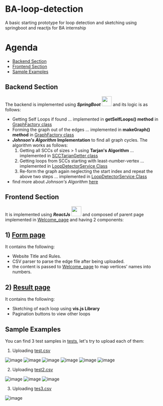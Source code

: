 # BA-loop-detection
A basic starting prototype for loop detection and sketching using springboot and reactjs for BA internship

# Agenda
- [Backend Section](#backend-section) 
- [Frontend Section](#frontend-section) 
- [Sample Examples](#sample-examples)

<a name="-backend-section"></a>
## Backend Section   
The backend is implemented using **_SpringBoot_** <a><img width ='32px' src ='https://user-images.githubusercontent.com/25181517/183891303-41f257f8-6b3d-487c-aa56-c497b880d0fb.png'></a> and its logic is as follows:
- Getting Self Loops if found ... implemented in **getSelfLoops() method** in [GraphFactory class](./loop-detection-backend/src/main/java/com/example/loopdetectionbackend/service/GraphFactory.java/)
- Forming the graph out of the edges ... implemented in **makeGraph() method** in [GraphFactory class](./loop-detection-backend/src/main/java/com/example/loopdetectionbackend/service/GraphFactory.java/)
- **_Johnson's Algorithm_ Implementation** to find all graph cycles. The algorithm works as follows:
    1) Getting all SCCs of sizes > 1 using **Tarjan's Algorithm** ... implemented in [SCCTarjanGetter class](./loop-detection-backend/src/main/java/com/example/loopdetectionbackend/service/SCCTarjanGetter.java/)
    2) Getting loops from SCCs starting with least-number-vertex ... implemented in [LoopDetectorService Class](./loop-detection-backend/src/main/java/com/example/loopdetectionbackend/service/LoopDetectorService.java/)
    3) Re-form the graph again neglecting the start index and repeat the above two steps ... implemented in [LoopDetectorService Class](./loop-detection-backend/src/main/java/com/example/loopdetectionbackend/service/LoopDetectorService.java/)
- find more about _Johnson's Algorithm_ [here](https://www.cs.tufts.edu/comp/150GA/homeworks/hw1/Johnson%2075.PDF)

<a name="-frontend-section"></a>
## Frontend Section  
It is implemented using **_ReactJs_**  <a> <img width ='32px' src ='https://raw.githubusercontent.com/rahulbanerjee26/githubAboutMeGenerator/main/icons/reactjs.svg'> </a> and composed of parent page implemented in [Welcome_page](./loop-detection-frontend/src/welccome_page/) and having 2 components:
## 1) [Form page](./loop-detection-frontend/src/form/)
  It contains the following:
  - Website Title and Rules.
  - CSV parser to parse the edge file after being uploaded.
  - the content is passed to [Welcome_page](./loop-detection-frontend/src/form/) to map vertices' names into numbers.
## 2) [Result page](./loop-detection-frontend/src/result/)
  It contains the following:
  - Sketching of each loop using **vis.js Library**
  - Pagination buttons to view other loops
    
<a name="-sample-example"></a>
## Sample Examples
You can find 3 test samples in [tests](./loop-detection-frontend/src/test/), let's try to upload each of them:
1) Uploading [test.csv](./loop-detection-frontend/src/test/test.csv/)
   
![image](https://github-production-user-asset-6210df.s3.amazonaws.com/95547833/255023037-5a6aaf0e-767a-4f21-b6b5-dc50c053f2dc.png?X-Amz-Algorithm=AWS4-HMAC-SHA256&X-Amz-Credential=AKIAIWNJYAX4CSVEH53A%2F20230722%2Fus-east-1%2Fs3%2Faws4_request&X-Amz-Date=20230722T121438Z&X-Amz-Expires=300&X-Amz-Signature=84c25e8b032eaceb88979480c4736a02b4612277d2d509f31b80164c12a7992f&X-Amz-SignedHeaders=host&actor_id=95547833&key_id=0&repo_id=668342181)
![image](https://github.com/LouayMagdy/BA-loop-detection/assets/95547833/237ce310-7208-483a-918b-aa67dc0b5edd)
![image](https://github.com/LouayMagdy/BA-loop-detection/assets/95547833/57b241dc-41f5-4fbe-94ad-a1e769c72269)
![image](https://github.com/LouayMagdy/BA-loop-detection/assets/95547833/e842d88d-1c3e-44c9-94cd-8b44f4dfee9e)
![image](https://github.com/LouayMagdy/BA-loop-detection/assets/95547833/22dd9991-c62d-4496-b746-8dcc8ccc8d5d)
![image](https://github.com/LouayMagdy/BA-loop-detection/assets/95547833/07f62787-1c58-465b-9722-c8320664e020)

2) Uploading [test2.csv](./loop-detection-frontend/src/test/test2.csv/)

![image](https://github.com/LouayMagdy/BA-loop-detection/assets/95547833/c7b8b59f-e420-44ed-83c4-4469a3a0c8fa)
![image](https://github.com/LouayMagdy/BA-loop-detection/assets/95547833/2e4b24bb-1021-44da-b5b4-02dd5a0c5f03)
![image](https://github.com/LouayMagdy/BA-loop-detection/assets/95547833/7cf1add1-7503-4597-8347-b9a05eace00f)

3) Uploading [tes3.csv](./loop-detection-frontend/src/test/tes3.csv/)

![image](https://github.com/LouayMagdy/BA-loop-detection/assets/95547833/9025d91b-5f8d-49fe-949d-5ab05043a993)


